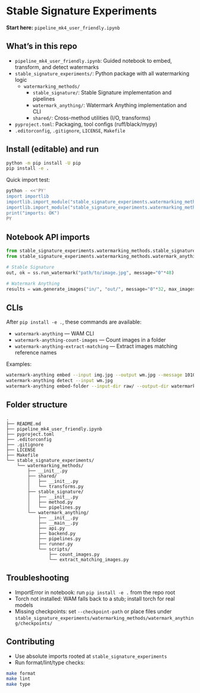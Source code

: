 # Stable Signature Experiments

**Start here:** `pipeline_mk4_user_friendly.ipynb`

## What’s in this repo
- `pipeline_mk4_user_friendly.ipynb`: Guided notebook to embed, transform, and detect watermarks
- `stable_signature_experiments/`: Python package with all watermarking logic
  - `watermarking_methods/`
    - `stable_signature/`: Stable Signature implementation and pipelines
    - `watermark_anything/`: Watermark Anything implementation and CLI
    - `shared/`: Cross-method utilities (I/O, transforms)
- `pyproject.toml`: Packaging, tool configs (ruff/black/mypy)
- `.editorconfig`, `.gitignore`, `LICENSE`, `Makefile`

## Install (editable) and run
```bash
python -m pip install -U pip
pip install -e .
```

Quick import test:
```bash
python - <<'PY'
import importlib
importlib.import_module("stable_signature_experiments.watermarking_methods.stable_signature.pipelines")
importlib.import_module("stable_signature_experiments.watermarking_methods.watermark_anything.pipelines")
print("imports: OK")
PY
```

## Notebook API imports
```python
from stable_signature_experiments.watermarking_methods.stable_signature import pipelines as ss
from stable_signature_experiments.watermarking_methods.watermark_anything import pipelines as wam

# Stable Signature
out, ok = ss.run_watermark("path/to/image.jpg", message="0"*48)

# Watermark Anything
results = wam.generate_images("in/", "out/", message="0"*32, max_images=10)
```

## CLIs
After `pip install -e .`, these commands are available:
- `watermark-anything` — WAM CLI
- `watermark-anything-count-images` — Count images in a folder
- `watermark-anything-extract-matching` — Extract images matching reference names

Examples:
```bash
watermark-anything embed --input img.jpg --output wm.jpg --message 1010
watermark-anything detect --input wm.jpg
watermark-anything embed-folder --input-dir raw/ --output-dir watermarked/ --message 0xDEADBEEF
```

## Folder structure
```
.
├── README.md
├── pipeline_mk4_user_friendly.ipynb
├── pyproject.toml
├── .editorconfig
├── .gitignore
├── LICENSE
├── Makefile
└── stable_signature_experiments/
    └── watermarking_methods/
        ├── __init__.py
        ├── shared/
        │   ├── __init__.py
        │   └── transforms.py
        ├── stable_signature/
        │   ├── __init__.py
        │   ├── method.py
        │   └── pipelines.py
        └── watermark_anything/
            ├── __init__.py
            ├── __main__.py
            ├── api.py
            ├── backend.py
            ├── pipelines.py
            ├── runner.py
            └── scripts/
                ├── count_images.py
                └── extract_matching_images.py
```

## Troubleshooting
- ImportError in notebook: run `pip install -e .` from the repo root
- Torch not installed: WAM falls back to a stub; install torch for real models
- Missing checkpoints: set `--checkpoint-path` or place files under `stable_signature_experiments/watermarking_methods/watermark_anything/checkpoints/`

## Contributing
- Use absolute imports rooted at `stable_signature_experiments`
- Run format/lint/type checks:
```bash
make format
make lint
make type
```
